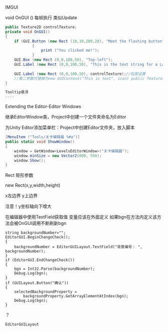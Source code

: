 IMGUI

void OnGUI () 每帧执行 类似Update

```C#
public Texture2D controlTexture;
private void OnGUI() 
{
    if (GUI.Button (new Rect (10,10,200,20), "Meet the flashing button"))
            {
                print ("You clicked me!");
            }
    GUI.Box (new Rect (0,0,100,50), "Top-left");
    GUI.Label (new Rect (0,0,100,50), "This is the text string for a Label Control");
    
    GUI.Label (new Rect (0,0,100,50), controlTexture);//贴图设置
    //第二参数可替换为new GUIContent("This is text", icon) public Texture2D icon;
}

Tooltip悬浮
----
```

Extending the Editor-Editor Windows

继承EditorWindow类，Project中创建一个文件夹命名为Editor

为Unity Editor添加菜单栏：Project中创建Editor文件夹，放入脚本

```C#
[MenuItem ("Tools/关卡编辑器 %#a")]
public static void ShowWindow() 
{
    window = GetWindow<LevelsEditorWindow>("关卡编辑器");
    window.minSize = new Vector2(800, 550);
    window.Show();
}
```



Rect 矩形参数

new Rect(x,y,width,height)

x左边界 y上边界 

注意！y坐标轴向下增大





在编辑器中使用TextField获取值 变量应该在外面定义 如果bgn在方法内定义该方法会被OnGUI调用不断刷新bgn

```
string backgroundNumber="";
EditorGUI.BeginChangeCheck();
{
    backgroundNumber = EditorGUILayout.TextField("背景编号： ", backgroundNumber);
}
if (EditorGUI.EndChangeCheck())
{
    bgn = Int32.Parse(backgroundNumber);
    Debug.Log(bgn);
}
if (GUILayout.Button("确认"))
{
    selectedBackgroundProperty =
        backgroundProperty.GetArrayElementAtIndex(bgn);
    Debug.Log(bgn);
}
```

？

```
EditorGUILayout
```


